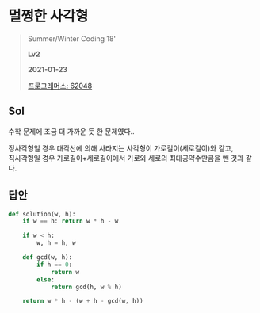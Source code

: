 # 멀쩡한 사각형
> Summer/Winter Coding 18'
>
> **Lv2**
>
> **2021-01-23**
>
> [프로그래머스: 62048](https://programmers.co.kr/learn/courses/30/lessons/62048)


## Sol


수학 문제에 조금 더 가까운 듯 한 문제였다..


정사각형일 경우 대각선에 의해 사라지는 사각형이 가로길이(세로길이)와 같고,  
직사각형일 경우 가로길이+세로길이에서 가로와 세로의 최대공약수만큼을 뺀 것과 같다.


## 답안
```python
def solution(w, h):
    if w == h: return w * h - w

    if w < h:
        w, h = h, w

    def gcd(w, h):
        if h == 0:
            return w
        else:
            return gcd(h, w % h)

    return w * h - (w + h - gcd(w, h))
```